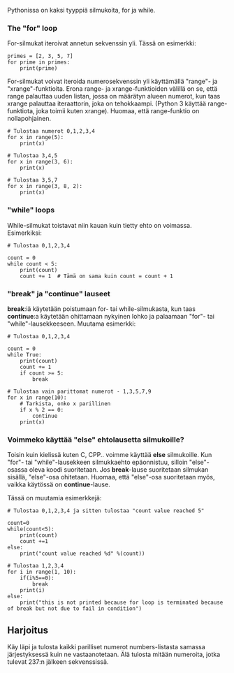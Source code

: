 Pythonissa on kaksi tyyppiä silmukoita, for ja while.

### The "for" loop

For-silmukat iteroivat annetun sekvenssin yli. Tässä on esimerkki:

    primes = [2, 3, 5, 7]
    for prime in primes:
        print(prime)

For-silmukat voivat iteroida numerosekvenssin yli käyttämällä "range"- ja "xrange"-funktioita. Erona range- ja xrange-funktioiden välillä on se, että range palauttaa uuden listan, jossa on määrätyn alueen numerot, kun taas xrange palauttaa iteraattorin, joka on tehokkaampi. (Python 3 käyttää range-funktiota, joka toimii kuten xrange). Huomaa, että range-funktio on nollapohjainen.

    # Tulostaa numerot 0,1,2,3,4
    for x in range(5):
        print(x)

    # Tulostaa 3,4,5
    for x in range(3, 6):
        print(x)

    # Tulostaa 3,5,7
    for x in range(3, 8, 2):
        print(x)

### "while" loops

While-silmukat toistavat niin kauan kuin tietty ehto on voimassa. Esimerkiksi:

    # Tulostaa 0,1,2,3,4

    count = 0
    while count < 5:
        print(count)
        count += 1  # Tämä on sama kuin count = count + 1

### "break" ja "continue" lauseet

**break**:iä käytetään poistumaan for- tai while-silmukasta, kun taas **continue**:a käytetään ohittamaan nykyinen lohko ja palaamaan "for"- tai "while"-lausekkeeseen. Muutama esimerkki:

    # Tulostaa 0,1,2,3,4

    count = 0
    while True:
        print(count)
        count += 1
        if count >= 5:
            break

    # Tulostaa vain parittomat numerot - 1,3,5,7,9
    for x in range(10):
        # Tarkista, onko x parillinen
        if x % 2 == 0:
            continue
        print(x)

### Voimmeko käyttää "else" ehtolausetta silmukoille?

Toisin kuin kielissä kuten C, CPP.. voimme käyttää **else** silmukoille. Kun "for"- tai "while"-lausekkeen silmukkaehto epäonnistuu, silloin "else"-osassa oleva koodi suoritetaan. Jos **break**-lause suoritetaan silmukan sisällä, "else"-osa ohitetaan. Huomaa, että "else"-osa suoritetaan myös, vaikka käytössä on **continue**-lause.

Tässä on muutamia esimerkkejä:

    # Tulostaa 0,1,2,3,4 ja sitten tulostaa "count value reached 5"

    count=0
    while(count<5):
        print(count)
        count +=1
    else:
        print("count value reached %d" %(count))

    # Tulostaa 1,2,3,4
    for i in range(1, 10):
        if(i%5==0):
            break
        print(i)
    else:
        print("this is not printed because for loop is terminated because of break but not due to fail in condition")


Harjoitus
--------

Käy läpi ja tulosta kaikki parilliset numerot numbers-listasta samassa järjestyksessä kuin ne vastaanotetaan. Älä tulosta mitään numeroita, jotka tulevat 237:n jälkeen sekvenssissä.
